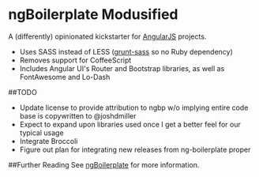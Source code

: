 # ngBoilerplate Modusified

A (differently) opinionated kickstarter for [AngularJS](http://angularjs.org) projects.

- Uses SASS instead of LESS ([grunt-sass](https://github.com/sindresorhus/grunt-sass) so no Ruby dependency)
- Removes support for CoffeeScript
- Includes Angular UI's Router and Bootstrap libraries, as well as FontAwesome and Lo-Dash


##TODO
* Update license to provide attribution to ngbp w/o implying entire code base is copywritten to @joshdmiller
* Expect to expand upon libraries used once I get a better feel for our typical usage
* Integrate Broccoli
* Figure out plan for integrating new releases from ng-boilerplate proper

##Further Reading
See [ngBoilerplate](http://joshdmiller.github.com/ng-boilerplate) for more information.